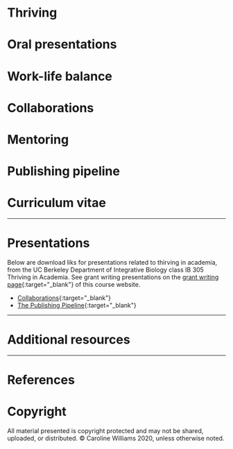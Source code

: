 # Thriving
# Oral presentations
# Work-life balance
# Collaborations
# Mentoring
# Publishing pipeline
# Curriculum vitae
***
# Presentations
Below are download liks for presentations related to thirving in academia, from the UC Berkeley Department of Integrative Biology class IB 305 Thriving in Academia. See grant writing presentations on the [grant writing page](https://academic-survivorship.github.io/grantwriting/){:target="_blank"} of this course website.

* [Collaborations](files/presentations/Week10_Collaborations.pdf){:target="_blank"}
* [The Publishing Pipeline](files/presentations/Week12_PeerReview.pdf){:target="_blank"}

***
# Additional resources

***
# References


# Copyright
All material presented is copyright protected and may not be shared, uploaded, or distributed. &copy; Caroline Williams 2020, unless otherwise noted. 







